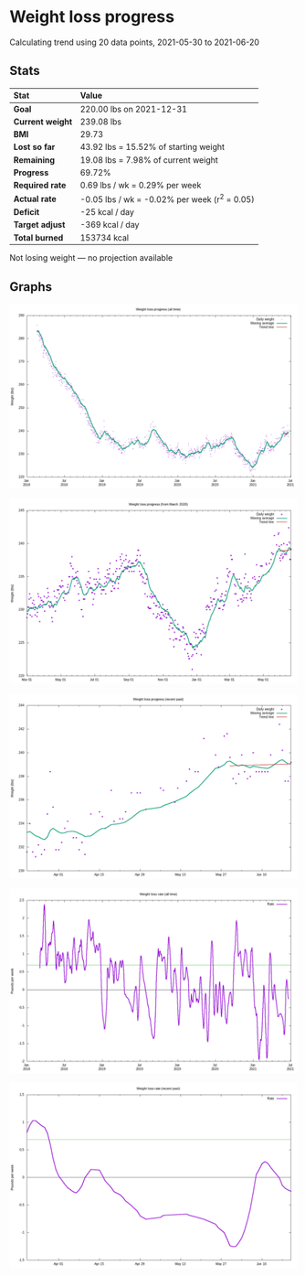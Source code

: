 # Weight loss progress

Calculating trend using 20 data points, 2021-05-30 to 2021-06-20

## Stats

Stat|Value
:-|:-
**Goal**|220.00 lbs on 2021-12-31
**Current weight**|239.08 lbs
**BMI**|29.73
**Lost so far**|43.92 lbs = 15.52% of starting weight
**Remaining**|19.08 lbs =  7.98% of current  weight
**Progress**|69.72%
**Required rate**|0.69 lbs / wk = 0.29% per week
**Actual rate**|-0.05 lbs / wk = -0.02% per week  (r<sup>2</sup> = 0.05)
**Deficit**|-25 kcal / day
**Target adjust**|-369 kcal / day
**Total burned**|153734 kcal

Not losing weight &mdash; no projection available

## Graphs

![](weight-graph-alltime.png)

![](weight-graph-covid.png)

![](weight-graph-recent.png)

![](rate-graph-alltime.png)

![](rate-graph-recent.png)
